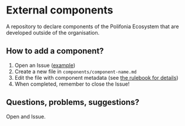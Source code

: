# External components
A repository to declare components of the Polifonia Ecosystem that are developed outside of the organisation.

## How to add a component?

1) Open an Issue ([example](https://github.com/polifonia-project/external-components/issues/2))
2) Create a new file in `components/component-name.md` 
3) Edit the file with component metadata (see [the rulebook for details](https://github.com/polifonia-project/rulebook))
4) When completed, remember to close the Issue!

## Questions, problems, suggestions?

Open and Issue.

